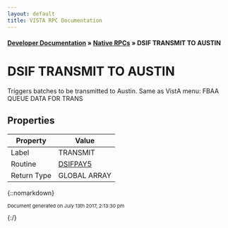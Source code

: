 ```yaml
---
layout: default
title: VISTA RPC Documentation
---
```


#### [Developer Documentation](../index) &#187; [Native RPCs](TableOfContents) &#187; DSIF TRANSMIT TO AUSTIN<br/>
# DSIF TRANSMIT TO AUSTIN

Triggers batches to be transmitted to Austin.  Same as VistA menu: FBAA QUEUE DATA FOR TRANS

## Properties

Property | Value
--- | ---
Label | TRANSMIT
Routine | [DSIFPAY5](http://code.osehra.org/dox/Routine_DSIFPAY5_source.html)
Return Type | GLOBAL ARRAY




{::nomarkdown} <br/><p style="font-size: 11px">Document generated on July 13th 2017, 2:13:30 pm</p>{:/}